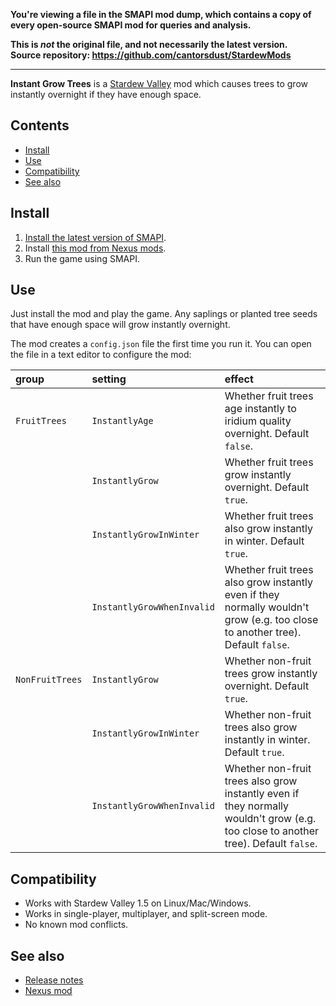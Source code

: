 **You're viewing a file in the SMAPI mod dump, which contains a copy of every open-source SMAPI mod
for queries and analysis.**

**This is _not_ the original file, and not necessarily the latest version.**  
**Source repository: https://github.com/cantorsdust/StardewMods**

----

**Instant Grow Trees** is a [Stardew Valley](http://stardewvalley.net/) mod which causes trees to
grow instantly overnight if they have enough space.

## Contents
* [Install](#install)
* [Use](#use)
* [Compatibility](#compatibility)
* [See also](#see-also)

## Install
1. [Install the latest version of SMAPI](https://smapi.io).
2. Install [this mod from Nexus mods](https://www.nexusmods.com/stardewvalley/mods/173).
3. Run the game using SMAPI.

## Use
Just install the mod and play the game. Any saplings or planted tree seeds that have enough space
will grow instantly overnight.

The mod creates a `config.json` file the first time you run it. You can open the file in a text
editor to configure the mod:

group           | setting                    | effect
:-------------- | :------------------------- | :-----
`FruitTrees`    | `InstantlyAge`             | Whether fruit trees age instantly to iridium quality overnight. Default `false`.
&nbsp;          | `InstantlyGrow`            | Whether fruit trees grow instantly overnight. Default `true`.
&nbsp;          | `InstantlyGrowInWinter`    | Whether fruit trees also grow instantly in winter. Default `true`.
&nbsp;          | `InstantlyGrowWhenInvalid` | Whether fruit trees also grow instantly even if they normally wouldn't grow (e.g. too close to another tree). Default `false`.
`NonFruitTrees` | `InstantlyGrow`            | Whether non-fruit trees grow instantly overnight. Default `true`.
&nbsp;          | `InstantlyGrowInWinter`    | Whether non-fruit trees also grow instantly in winter. Default `true`.
&nbsp;          | `InstantlyGrowWhenInvalid` | Whether non-fruit trees also grow instantly even if they normally wouldn't grow (e.g. too close to another tree). Default `false`.

## Compatibility
* Works with Stardew Valley 1.5 on Linux/Mac/Windows.
* Works in single-player, multiplayer, and split-screen mode.
* No known mod conflicts.

## See also
* [Release notes](release-notes.md)
* [Nexus mod](https://www.nexusmods.com/stardewvalley/mods/173)
